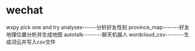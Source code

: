 # wechat
wxpy
pick one and try
analysex------分析好友性别
province_map-------好友地理位置分析并生成地图
autotalk--------聊天机器人
wordcloud_csv--------生成词云并写入csv文件
